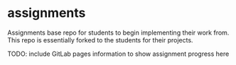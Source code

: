 # assignments

Assignments base repo for students to begin implementing their work from. This repo is essentially forked to the students for their projects.

TODO: include GitLab pages information to show assignment progress here
